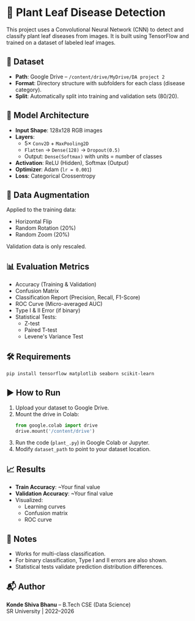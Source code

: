 
# 🌿 Plant Leaf Disease Detection

This project uses a Convolutional Neural Network (CNN) to detect and classify plant leaf diseases from images. It is built using TensorFlow and trained on a dataset of labeled leaf images.

## 📁 Dataset
- **Path**: Google Drive – `/content/drive/MyDrive/DA project 2`
- **Format**: Directory structure with subfolders for each class (disease category).
- **Split**: Automatically split into training and validation sets (80/20).

## 🧠 Model Architecture
- **Input Shape**: 128x128 RGB images
- **Layers**:
  - 5× `Conv2D` + `MaxPooling2D`
  - `Flatten` → `Dense(128)` → `Dropout(0.5)`
  - Output: `Dense(Softmax)` with units = number of classes
- **Activation**: ReLU (Hidden), Softmax (Output)
- **Optimizer**: Adam (`lr = 0.001`)
- **Loss**: Categorical Crossentropy

## 🔄 Data Augmentation
Applied to the training data:
- Horizontal Flip
- Random Rotation (20%)
- Random Zoom (20%)

Validation data is only rescaled.

## 📊 Evaluation Metrics
- Accuracy (Training & Validation)
- Confusion Matrix
- Classification Report (Precision, Recall, F1-Score)
- ROC Curve (Micro-averaged AUC)
- Type I & II Error (if binary)
- Statistical Tests:
  - Z-test
  - Paired T-test
  - Levene's Variance Test

## 🛠️ Requirements
```bash
pip install tensorflow matplotlib seaborn scikit-learn
```

## ▶️ How to Run
1. Upload your dataset to Google Drive.
2. Mount the drive in Colab:
   ```python
   from google.colab import drive
   drive.mount('/content/drive')
   ```
3. Run the code (`plant_.py`) in Google Colab or Jupyter.
4. Modify `dataset_path` to point to your dataset location.

## 📈 Results
- **Train Accuracy**: ~Your final value
- **Validation Accuracy**: ~Your final value
- Visualized:
  - Learning curves
  - Confusion matrix
  - ROC curve

## 🧪 Notes
- Works for multi-class classification.
- For binary classification, Type I and II errors are also shown.
- Statistical tests validate prediction distribution differences.

## 📬 Author
**Konde Shiva Bhanu** – B.Tech CSE (Data Science)  
SR University | 2022–2026
